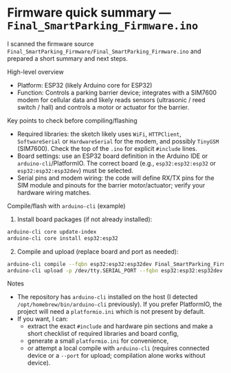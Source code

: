 # Firmware quick summary — `Final_SmartParking_Firmware.ino`

I scanned the firmware source `Final_SmartParking_Firmware/Final_SmartParking_Firmware.ino` and prepared a short summary and next steps.

High-level overview
- Platform: ESP32 (likely Arduino core for ESP32)
- Function: Controls a parking barrier device; integrates with a SIM7600 modem for cellular data and likely reads sensors (ultrasonic / reed switch / hall) and controls a motor or actuator for the barrier.

Key points to check before compiling/flashing
- Required libraries: the sketch likely uses `WiFi`, `HTTPClient`, `SoftwareSerial` or `HardwareSerial` for the modem, and possibly `TinyGSM` (SIM7600). Check the top of the `.ino` for explicit `#include` lines.
- Board settings: use an ESP32 board definition in the Arduino IDE or `arduino-cli`/PlatformIO. The correct board (e.g., `esp32:esp32:esp32` or `esp32:esp32:esp32dev`) must be selected.
- Serial pins and modem wiring: the code will define RX/TX pins for the SIM module and pinouts for the barrier motor/actuator; verify your hardware wiring matches.

Compile/flash with `arduino-cli` (example)

1) Install board packages (if not already installed):

```bash
arduino-cli core update-index
arduino-cli core install esp32:esp32
```

2) Compile and upload (replace board and port as needed):

```bash
arduino-cli compile --fqbn esp32:esp32:esp32dev Final_SmartParking_Firmware
arduino-cli upload -p /dev/tty.SERIAL_PORT --fqbn esp32:esp32:esp32dev Final_SmartParking_Firmware
```

Notes
- The repository has `arduino-cli` installed on the host (I detected `/opt/homebrew/bin/arduino-cli` previously). If you prefer PlatformIO, the project will need a `platformio.ini` which is not present by default.
- If you want, I can:
  - extract the exact `#include` and hardware pin sections and make a short checklist of required libraries and board config,
  - generate a small `platformio.ini` for convenience,
  - or attempt a local compile with `arduino-cli` (requires connected device or a `--port` for upload; compilation alone works without device).
